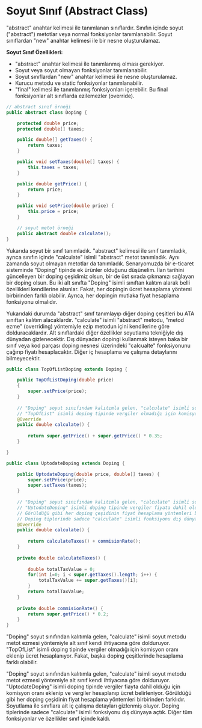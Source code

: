 

# Soyut Sınıf (Abstract Class)

&quot;abstract&quot; anahtar kelimesi ile tanımlanan sınıflardır. Sınıfın içinde soyut (&quot;abstract&quot;) metotlar veya normal fonksiyonlar tanımlanabilir. Soyut sınıflardan &quot;new&quot; anahtar kelimesi ile bir nesne oluşturulamaz.

**Soyut Sınıf Özellikleri:**

- &quot;abstract&quot; anahtar kelimesi ile tanımlanmış olması gerekiyor.
- Soyut veya soyut olmayan fonksiyonlar tanımlanabilir.
- Soyut sınıflardan &quot;new&quot; anahtar kelimesi ile nesne oluşturulamaz.
- Kurucu metodu ve static fonksiyonlar tanımlanabilir.
- &quot;final&quot; kelimesi ile tanımlanmış fonksiyonları içerebilir. Bu final fonksiyonlar alt sınıflarda ezilemezler (override).



````java
// abstract sınıf örneği
public abstract class Doping {

	protected double price;
	protected double[] taxes;

	public double[] getTaxes() {
		return taxes;
	}

	public void setTaxes(double[] taxes) {
		this.taxes = taxes;
	}

	public double getPrice() {
		return price;
	}

	public void setPrice(double price) {
		this.price = price;
	}

	// soyut metot örneği
	public abstract double calculate();
}
````

Yukarıda soyut bir sınıf tanımladık. &quot;abstract&quot; kelimesi ile sınıf tanımladık, ayrıca sınıfın içinde &quot;calculate&quot; isimli &quot;abstract&quot; metot tanımladık. Aynı zamanda soyut olmayan metotlar da tanımladık. Senaryomuzda bir e-ticaret sisteminde &quot;Doping&quot; tipinde ek ürünler olduğunu düşünelim. İlan tarihini güncelleyen bir doping çeşidimiz olsun, bir de üst sırada çıkmanızı sağlayan bir doping olsun. Bu iki alt sınıfta &quot;Doping&quot; isimli sınıftan kalıtım alarak belli özellikleri kendilerine alsınlar. Fakat, her dopingin ücret hesaplama yöntemi birbirinden farklı olabilir. Ayrıca, her dopingin mutlaka fiyat hesaplama fonksiyonu olmalıdır.

Yukarıdaki durumda &quot;abstract&quot; sınıf tanımlayıp diğer doping çeşitleri bu ATA sınıftan kalıtım alacaklardır. &quot;calculate&quot; isimli &quot;abstract&quot; metodu, &quot;metod ezme&quot; (overriding) yöntemiyle ezip metodun içini kendilerine göre dolduracaklardır. Alt sınıflardaki diğer özellikler soyutlama tekniğiyle dış dünyadan gizlenecektir. Dış dünyadan dopingi kullanmak isteyen baka bir sınıf veya kod parçası doping nesnesi üzerindeki &quot;calcualte&quot; fonksiyonunu çağırıp fiyatı hesaplacaktır. Diğer iç hesaplama ve çalışma detaylarını bilmeyecektir.

````java
public class TopOfListDoping extends Doping {

	public TopOfListDoping(double price) 
	{
		super.setPrice(price);
	}
	
	// "Doping" soyut sınıfından kalıtımla gelen, "calculate" isimli soyut metodu metot ezmesi yöntemiyle alt sınıf kendi ihtiyacına göre dolduruyor.
	// "TopOfList" isimli doping tipinde vergiler olmadığı için komisyon oranı eklenip ücret hesaplanıyor. Fakat, başka doping çeşitlerinde hesaplama farklı olabilir.
	@Override
	public double calculate() {
		
		return super.getPrice() + super.getPrice() * 0.35;
	}

}

public class UptodateDoping extends Doping {

	public UptodateDoping(double price, double[] taxes) {
		super.setPrice(price);
		super.setTaxes(taxes);
	}
	
	// "Doping" soyut sınıfından kalıtımla gelen, "calculate" isimli soyut metodu metot ezmesi yöntemiyle alt sınıf kendi ihtiyacına göre dolduruyor.
	// "UptodateDoping" isimli doping tipinde vergiler fiyata dahil olduğu için komisyon oranı eklenip ve vergiler hesaplanıp ücret belirleniyor.
	// Görüldüğü gibi her doping çeşidinin fiyat hesaplama yöntemleri birbirinden farklıdır. Soyutlama ile sınıflara ait iç çalışma detayları gizlenmmiş oluyor.
	// Doping tiplerinde sadece "calculate" isimli fonksiyonu dış dünyaya açtık. Diğer tüm fonksiyonlar ve özellikler sınıf içinde kaldı.
	@Override
	public double calculate() {
		
		return calculateTaxes() + commisionRate();
	}
	
	private double calculateTaxes() {
		
		double totalTaxValue = 0;
		for(int i=0; i < super.getTaxes().length; i++) {
			totalTaxValue += super.getTaxes()[i];
		}
		return totalTaxValue;
	}
	
	private double commisionRate() {
		return super.getPrice() * 0.2;
	}
}
````

&quot;Doping&quot; soyut sınıfından kalıtımla gelen, &quot;calculate&quot; isimli soyut metodu metot ezmesi yöntemiyle alt sınıf kendi ihtiyacına göre dolduruyor. &quot;TopOfList&quot; isimli doping tipinde vergiler olmadığı için komisyon oranı eklenip ücret hesaplanıyor. Fakat, başka doping çeşitlerinde hesaplama farklı olabilir.

&quot;Doping&quot; soyut sınıfından kalıtımla gelen, &quot;calculate&quot; isimli soyut metodu metot ezmesi yöntemiyle alt sınıf kendi ihtiyacına göre dolduruyor. &quot;UptodateDoping&quot; isimli doping tipinde vergiler fiayta dahil olduğu için komisyon oranı eklenip ve vergiler hesaplanıp ücret belirleniyor. Görüldüğü gibi her doping çeşidinin fiyat hesaplama yöntemleri birbirinden farklıdır. Soyutlama ile sınıflara ait iç çalışma detayları gizlenmiş oluyor. Doping tiplerinde sadece &quot;calculate&quot; isimli fonksiyonu dış dünyaya açtık. Diğer tüm fonksiyonlar ve özellikler sınıf içinde kaldı.
